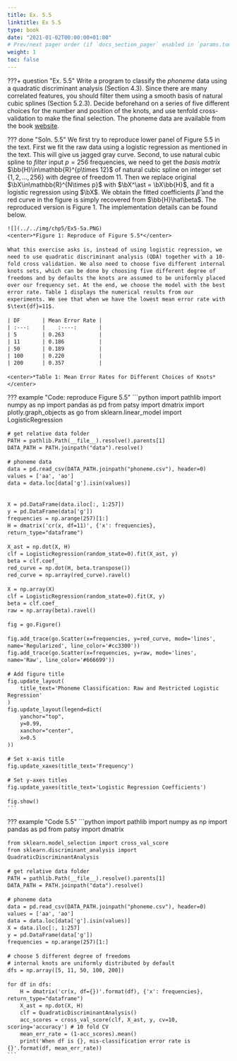 ```yaml
---
title: Ex. 5.5
linktitle: Ex 5.5
type: book
date: "2021-01-02T00:00:00+01:00"
# Prev/next pager order (if `docs_section_pager` enabled in `params.toml`)
weight: 1
toc: false
---
```


???+ question "Ex. 5.5"
    Write a program to classify the *phoneme* data using a quadratic discriminant analysis (Section 4.3). Since there are many correlated features, you should filter them using a smooth basis of natural cubic splines (Section 5.2.3). Decide beforehand on a series of five different choices for the number and position of the knots, and use tenfold cross-validation to make the final selection. The phoneme data are available from the book [website](www-stat.stanford.edu/ElemStatLearn).

??? done "Soln. 5.5" 
    We first try to reproduce lower panel of Figure 5.5 in the text. First we fit the raw data using a logistic regression as mentioned in the text. This will give us jagged gray curve. Second, to use natural cubic spline to *filter* input $p=256$ frequencies, we need to get the *basis matrix* $\bb{H}\in\mathbb{R}^{p\times 12}$ of natural cubic spline on integer set $\{1,2, ..., 256\}$ with degree of freedom 11. Then we replace original $\bX\in\mathbb{R}^{N\times p}$ with $\bX^\ast = \bX\bb{H}$, and fit a logistic regression using $\bX$. We obtain the fitted coefficients $\hat\beta$ and the red curve in the figure is simply recovered from $\bb{H}\hat\beta$. The reproduced version is Figure 1. The implementation details can be found below.

	![](../../img/chp5/Ex5-5a.PNG)
    <center>*Figure 1: Reproduce of Figure 5.5*</center>

	What this exercise asks is, instead of using logistic regression, we need to use quadratic discriminant analysis (QDA) together with a 10-fold cross validation. We also need to choose five different internal knots sets, which can be done by choosing five different degree of freedoms and by defaults the knots are assumed to be uniformly placed over our frequency set. At the end, we choose the model with the best error rate. Table 1 displays the numerical results from our experiments. We see that when we have the lowest mean error rate with $\text{df}=11$.

    | DF       | Mean Error Rate |
    | :---:    |    :----:       |
    | 5        | 0.263           |
    | 11       | 0.186           |
    | 50       | 0.189           |
    | 100      | 0.220           |
    | 200      | 0.357           |

    <center>*Table 1: Mean Error Rates for Different Choices of Knots*</center>

??? example "Code: reproduce Figure 5.5"
    ```python
    import pathlib
    import numpy as np
    import pandas as pd
    from patsy import dmatrix
    import plotly.graph_objects as go
    from sklearn.linear_model import LogisticRegression

    # get relative data folder
    PATH = pathlib.Path(__file__).resolve().parents[1]
    DATA_PATH = PATH.joinpath("data").resolve()

    # phoneme data
    data = pd.read_csv(DATA_PATH.joinpath("phoneme.csv"), header=0)
    values = ['aa', 'ao']
    data = data.loc[data['g'].isin(values)]


    X = pd.DataFrame(data.iloc[:, 1:257])
    y = pd.DataFrame(data['g'])
    frequencies = np.arange(257)[1:]
    H = dmatrix('cr(x, df=11)', {'x': frequencies}, return_type="dataframe")

    X_ast = np.dot(X, H)
    clf = LogisticRegression(random_state=0).fit(X_ast, y)
    beta = clf.coef_
    red_curve = np.dot(H, beta.transpose())
    red_curve = np.array(red_curve).ravel()

    X = np.array(X)
    clf = LogisticRegression(random_state=0).fit(X, y)
    beta = clf.coef_
    raw = np.array(beta).ravel()

    fig = go.Figure()

    fig.add_trace(go.Scatter(x=frequencies, y=red_curve, mode='lines', name='Regularized', line_color='#cc3300'))
    fig.add_trace(go.Scatter(x=frequencies, y=raw, mode='lines', name='Raw', line_color='#666699'))

    # Add figure title
    fig.update_layout(
        title_text='Phoneme Classification: Raw and Restricted Logistic Regression'
    )
    fig.update_layout(legend=dict(
        yanchor="top",
        y=0.99,
        xanchor="center",
        x=0.5
    ))

    # Set x-axis title
    fig.update_xaxes(title_text='Frequency')

    # Set y-axes titles
    fig.update_yaxes(title_text='Logistic Regression Coefficients')

    fig.show()
    ```

??? example "Code 5.5"
    ```python
    import pathlib
    import numpy as np
    import pandas as pd
    from patsy import dmatrix

    from sklearn.model_selection import cross_val_score
    from sklearn.discriminant_analysis import QuadraticDiscriminantAnalysis

    # get relative data folder
    PATH = pathlib.Path(__file__).resolve().parents[1]
    DATA_PATH = PATH.joinpath("data").resolve()

    # phoneme data
    data = pd.read_csv(DATA_PATH.joinpath("phoneme.csv"), header=0)
    values = ['aa', 'ao']
    data = data.loc[data['g'].isin(values)]
    X = data.iloc[:, 1:257]
    y = pd.DataFrame(data['g'])
    frequencies = np.arange(257)[1:]

    # choose 5 different degree of freedoms
    # internal knots are uniformly distributed by default
    dfs = np.array([5, 11, 50, 100, 200])

    for df in dfs:
        H = dmatrix('cr(x, df={})'.format(df), {'x': frequencies}, return_type="dataframe")
        X_ast = np.dot(X, H)
        clf = QuadraticDiscriminantAnalysis()
        acc_scores = cross_val_score(clf, X_ast, y, cv=10, scoring='accuracy') # 10 fold CV
        mean_err_rate = (1-acc_scores).mean()
        print('When df is {}, mis-classification error rate is {}'.format(df, mean_err_rate))
    ```